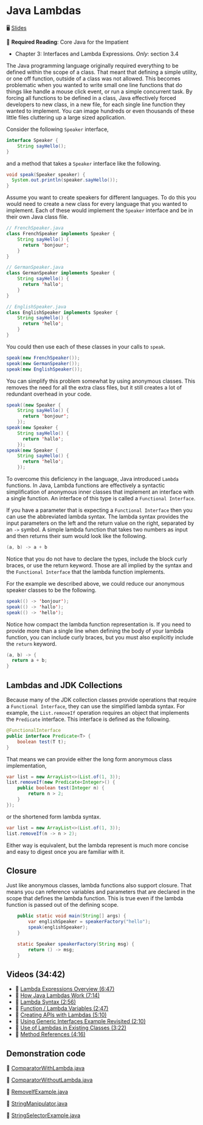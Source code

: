 # Java Lambdas

🖥️ [Slides](https://docs.google.com/presentation/d/16JLfaKkdoYEe5CyN61rQ5n1hj0BgRhjD/edit?usp=sharing&ouid=114081115660452804792&rtpof=true&sd=true)

📖 **Required Reading**: Core Java for the Impatient

- Chapter 3: Interfaces and Lambda Expressions. _Only_: section 3.4

The Java programming language originally required everything to be defined within the scope of a class. That meant that defining a simple utility, or one off function, outside of a class was not allowed. This becomes problematic when you wanted to write small one line functions that do things like handle a mouse click event, or run a simple concurrent task. By forcing all functions to be defined in a class, Java effectively forced developers to new class, in a new file, for each single line function they wanted to implement. You can image hundreds or even thousands of these little files cluttering up a large sized application.

Consider the following `Speaker` interface,

```java
interface Speaker {
    String sayHello();
}
```

and a method that takes a `Speaker` interface like the following.

```java
void speak(Speaker speaker) {
  System.out.println(speaker.sayHello());
}
```

Assume you want to create speakers for different languages. To do this you would need to create a new class for every language that you wanted to implement. Each of these would implement the `Speaker` interface and be in their own Java class file.

```java
// FrenchSpeaker.java
class FrenchSpeaker implements Speaker {
    String sayHello() {
      return 'bonjour';
    }
}

// GermanSpeaker.java
class GermanSpeaker implements Speaker {
    String sayHello() {
      return 'hallo';
    }
}

// EnglishSpeaker.java
class EnglishSpeaker implements Speaker {
    String sayHello() {
      return 'hello';
    }
}
```

You could then use each of these classes in your calls to `speak`.

```java
speak(new FrenchSpeaker());
speak(new GermanSpeaker());
speak(new EnglishSpeaker());
```

You can simplify this problem somewhat by using anonymous classes. This removes the need for all the extra class files, but it still creates a lot of redundant overhead in your code.

```java
speak((new Speaker {
    String sayHello() {
      return 'bonjour';
    });
speak(new Speaker {
    String sayHello() {
      return 'hallo';
    });
speak(new Speaker {
    String sayHello() {
      return 'hello';
    });
```

To overcome this deficiency in the language, Java introduced `Lambda` functions. In Java, Lambda functions are effectively a syntactic simplification of anonymous inner classes that implement an interface with a single function. An interface of this type is called a `Functional Interface`.

If you have a parameter that is expecting a `Functional Interface` then you can use the abbreviated lambda syntax. The lambda syntax provides the input parameters on the left and the return value on the right, separated by an `->` symbol. A simple lambda function that takes two numbers as input and then returns their sum would look like the following.

```java
(a, b) -> a + b
```

Notice that you do not have to declare the types, include the block curly braces, or use the return keyword. Those are all implied by the syntax and the `Functional Interface` that the lambda function implements.

For the example we described above, we could reduce our anonymous speaker classes to be the following.

```java
speak(() -> 'bonjour');
speak(() -> 'hallo');
speak(() -> 'hello');
```

Notice how compact the lambda function representation is. If you need to provide more than a single line when defining the body of your lambda function, you can include curly braces, but you must also explicitly include the `return` keyword.

```java
(a, b) -> {
  return a + b;
}
```

## Lambdas and JDK Collections

Because many of the JDK collection classes provide operations that require a `Functional Interface`, they can use the simplified lambda syntax. For example, the `List.removeIf` operation requires an object that implements the `Predicate` interface. This interface is defined as the following.

```java
@FunctionalInterface
public interface Predicate<T> {
    boolean test(T t);
}
```

That means we can provide either the long form anonymous class implementation,

```java
var list = new ArrayList<>(List.of(1, 3));
list.removeIf(new Predicate<Integer>() {
    public boolean test(Integer n) {
        return n > 2;
    }
});
```

or the shortened form lambda syntax.

```java
var list = new ArrayList<>(List.of(1, 3));
list.removeIf(n -> n > 2);
```

Either way is equivalent, but the lambda represent is much more concise and easy to digest once you are familiar with it.

## Closure

Just like anonymous classes, lambda functions also support closure. That means you can reference variables and parameters that are declared in the scope that defines the lambda function. This is true even if the lambda function is passed out of the defining scope.

```java
    public static void main(String[] args) {
        var englishSpeaker = speakerFactory("hello");
        speak(englishSpeaker);
    }

    static Speaker speakerFactory(String msg) {
        return () -> msg;
    }
```

## Videos (34:42)

- 🎥 [Lambda Expressions Overview (6:47)](https://byu.hosted.panopto.com/Panopto/Pages/Viewer.aspx?id=6cfff192-6903-40b0-bacb-b053010e7658)
- 🎥 [How Java Lambdas Work (7:14)](https://byu.hosted.panopto.com/Panopto/Pages/Viewer.aspx?id=30d50a0f-b462-4d41-b7c6-b05301107ef8)
- 🎥 [Lambda Syntax (2:56)](https://byu.hosted.panopto.com/Panopto/Pages/Viewer.aspx?id=66a7b726-985e-4f7e-be87-b0530112a93e)
- 🎥 [Function / Lambda Variables (2:47)](https://byu.hosted.panopto.com/Panopto/Pages/Viewer.aspx?id=3c58fb2e-dc04-4dc4-b040-b0530113a8f6)
- 🎥 [Creating APIs with Lambdas (5:10)](https://byu.hosted.panopto.com/Panopto/Pages/Viewer.aspx?id=4f332bfb-9836-41d8-acc0-b0530114dcb2)
- 🎥 [Using Generic Interfaces Example Revisited (2:10)](https://byu.hosted.panopto.com/Panopto/Pages/Viewer.aspx?id=ceee1a53-7ff3-4a71-8b26-b0530116817b)
- 🎥 [Use of Lambdas in Existing Classes (3:22)](https://byu.hosted.panopto.com/Panopto/Pages/Viewer.aspx?id=19b04002-8028-4e50-bd68-b0530117654d)
- 🎥 [Method References (4:16)](https://byu.hosted.panopto.com/Panopto/Pages/Viewer.aspx?id=465b91d6-210d-4838-b266-b0530119161e)

## Demonstration code

📁 [ComparatorWithLambda.java](example-code/ComparatorWithLambda.java)

📁 [ComparatorWithoutLambda.java](example-code/ComparatorWithoutLambda.java)

📁 [RemoveIfExample.java](example-code/RemoveIfExample.java)

📁 [StringManipulator.java](example-code/StringManipulator.java)

📁 [StringSelectorExample.java](example-code/StringSelectorExample.java)

